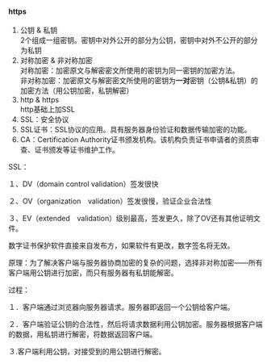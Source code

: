 #### https

1. 公钥 & 私钥   
   2个组成一组密钥。密钥中对外公开的部分为公钥，密钥中对外不公开的部分为私钥 
2. 对称加密 & 非对称加密   
   对称加密：加密原文与解密密文所使用的密钥为同一密钥的加密方法。    
   非对称加密：加密原文与解密密文所使用的密钥为**一对**密钥（公钥&私钥）的加密方法（用公钥加密，私钥解密）   
3. http & https     
   http基础上加SSL   
4. SSL：安全协议
5. SSL证书：SSL协议的应用。具有服务器身份验证和数据传输加密的功能。   
6. CA：Certification Authority证书颁发机构。该机构负责证书申请者的资质审查、证书颁发等证书维护工作。

SSL：

１、DV（domain control validation）签发很快

２、OV（organization　validation）签发很慢，验证企业合法性

３、EV（extended　validation）级别最高，签发更久，除了OV还有其他证明文件。　　　　　

数字证书保护软件直接来自发布方，如果软件有更改，数字签名将无效。

原理：为了解决客户端与服务器协商加密的复杂的问题，选择非对称加密——所有客户端用公钥进行加密，而只有服务器有私钥能解密。

过程：

１．客户端通过浏览器向服务器请求。服务器即返回一个公钥给客户端。

２．客户端验证公钥的合法性，然后将请求数据利用公钥加密。服务器根据客户端的数据，用私钥进行解密，将数据返回客户端。

３.客户端利用公钥，对接受到的用公钥进行解密。



